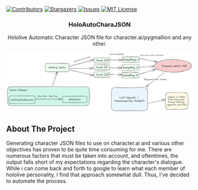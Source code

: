 [![Contributors][contributors-shield]][contributors-url]
[![Stargazers][stars-shield]][stars-url]
[![Issues][issues-shield]][issues-url]
[![MIT License][license-shield]][license-url]

<div align="center">
    <h3 align="center">HoloAutoCharaJSON</h3>
    <p align="center">
        Hololive Automatic Character JSON file for character.ai/pygmallion and any other.
        <br />
    </p>
</div>

![ideas-img]

<!-- ABOUT THE PROJECT -->
## About The Project

Generating character JSON files to use on character.ai and various other objectives has proven to be quite time consuming for me. There are numerous factors that must be taken into account, and oftentimes, the output falls short of my expectations regarding the character's dialogue. While i can come back and forth to google to learn what each member of hololive personality,  I find that approach somewhat dull. Thus, I've decided to automate the process. 


<!-- MARKDOWN LINKS -->
[contributors-shield]: https://img.shields.io/github/contributors/SynthpX/HoloAutoCharaJSON.svg?style=for-the-badge
[contributors-url]: https://github.com/SynthpX/HoloAutoCharaJSON/graphs/contributors
[stars-shield]: https://img.shields.io/github/stars/SynthpX/HoloAutoCharaJSON.svg?style=for-the-badge
[stars-url]: https://github.com/SynthpX/HoloAutoCharaJSON/stargazers
[issues-shield]: https://img.shields.io/github/issues/SynthpX/HoloAutoCharaJSON.svg?style=for-the-badge
[issues-url]: https://github.com/SynthpX/HoloAutoCharaJSON/issues
[license-shield]: https://img.shields.io/github/license/SynthpX/HoloAutoCharaJSON.svg?style=for-the-badge
[license-url]: https://github.com/SynthpX/HoloAutoCharaJSON/blob/master/LICENSE
[ideas-img]: https://github.com/SynthpX/HoloAutoCharaJSON/blob/main/idea/ideas.png
